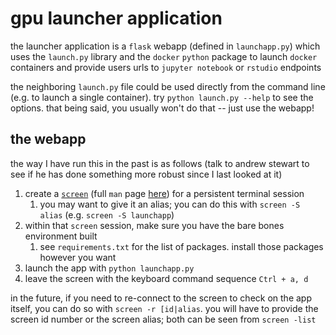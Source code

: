 # gpu launcher application

the launcher application is a `flask` webapp (defined in `launchapp.py`) which uses the `launch.py` library and the `docker` `python` package to launch `docker` containers and provide users urls to `jupyter notebook` or `rstudio` endpoints

the neighboring `launch.py` file could be used directly from the command line (e.g. to launch a single container). try `python launch.py --help` to see the options. that being said, you usually won't do that -- just use the webapp!

## the webapp

the way I have run this in the past is as follows (talk to andrew stewart to see if he has done something more robust since I last looked at it)

1. create a [`screen`](https://linuxize.com/post/how-to-use-linux-screen/) (full `man` page [here](https://linux.die.net/man/1/screen)) for a persistent terminal session
   1. you may want to give it an alias; you can do this with `screen -S alias` (e.g. `screen -S launchapp`)
1. within that `screen` session, make sure you have the bare bones environment built
   1. see `requirements.txt` for the list of packages. install those packages however you want
1. launch the app with `python launchapp.py`
1. leave the screen with the keyboard command sequence `Ctrl + a, d`

in the future, if you need to re-connect to the screen to check on the app itself, you can do so with `screen -r [id|alias`. you will have to provide the screen id number or the screen alias; both can be seen from `screen -list`
